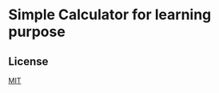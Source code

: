 # Simple Calculator for learning purpose

## License
[MIT](https://choosealicense.com/licenses/mit/)
